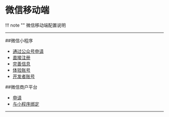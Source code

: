 # 微信移动端
!!! note ""
    微信移动端配置说明
***


##微信小程序
- <font color=#3F51B5> [通过公众号申请](211.md)  </font>  
- <font color=#3F51B5> [直接注册](212.md)  </font>  
- <font color=#3F51B5> [完善信息](213.md)  </font>
- <font color=#3F51B5> [体验账号](214.md)  </font>  
- <font color=#3F51B5> [开发者账号](215.md)  </font> 

##微信商户平台
- <font color=#3F51B5> [申请](216.md)  </font> 
- <font color=#3F51B5> [与小程序绑定](217.md)  </font> 

***


